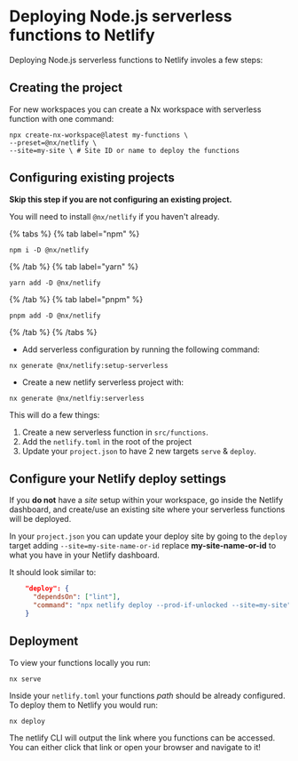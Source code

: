 # Deploying Node.js serverless functions to Netlify

Deploying Node.js serverless functions to Netlify involes a few steps:

## Creating the project

For new workspaces you can create a Nx workspace with serverless function with one command:

```shell
npx create-nx-workspace@latest my-functions \
--preset=@nx/netlify \
--site=my-site \ # Site ID or name to deploy the functions
```

## Configuring existing projects

**Skip this step if you are not configuring an existing project.**

You will need to install `@nx/netlify` if you haven't already.

{% tabs %}
{% tab label="npm" %}

```shell
npm i -D @nx/netlify
```

{% /tab %}
{% tab label="yarn" %}

```shell
yarn add -D @nx/netlify
```

{% /tab %}
{% tab label="pnpm" %}

```shell
pnpm add -D @nx/netlify
```

{% /tab %}
{% /tabs %}

- Add serverless configuration by running the following command:

```shell
nx generate @nx/netlify:setup-serverless
```

- Create a new netlify serverless project with:

```shell
nx generate @nx/netlfiy:serverless
```

This will do a few things:

1. Create a new serverless function in `src/functions`.
2. Add the `netlify.toml` in the root of the project
3. Update your `project.json` to have 2 new targets `serve` & `deploy`.

## Configure your Netlify deploy settings

If you **do not** have a _site_ setup within your workspace, go inside the Netlify dashboard, and create/use an existing site where your serverless functions will be deployed.

In your `project.json` you can update your deploy site by going to the `deploy` target adding `--site=my-site-name-or-id` replace **my-site-name-or-id** to what you have in your Netlify dashboard.

It should look similar to:

```json
    "deploy": {
      "dependsOn": ["lint"],
      "command": "npx netlify deploy --prod-if-unlocked --site=my-site"
    }
```

## Deployment

To view your functions locally you run:

```shell
nx serve
```

Inside your `netlify.toml` your functions _path_ should be already configured.
To deploy them to Netlify you would run:

```shell
nx deploy
```

The netlify CLI will output the link where you functions can be accessed. You can either click that link or open your browser and navigate to it!

